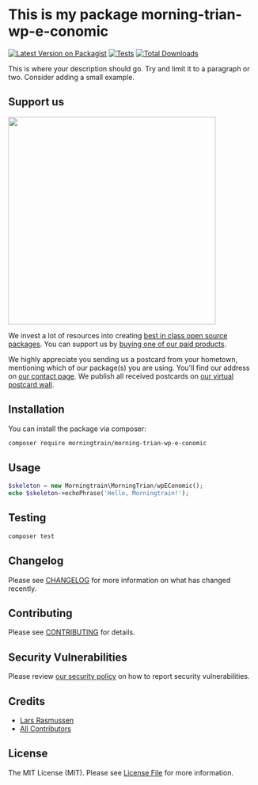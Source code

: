 # This is my package morning-trian-wp-e-conomic

[![Latest Version on Packagist](https://img.shields.io/packagist/v/morningtrain/morning-trian-wp-e-conomic.svg?style=flat-square)](https://packagist.org/packages/morningtrain/morning-trian-wp-e-conomic)
[![Tests](https://img.shields.io/github/actions/workflow/status/morningtrain/morning-trian-wp-e-conomic/run-tests.yml?branch=main&label=tests&style=flat-square)](https://github.com/morningtrain/morning-trian-wp-e-conomic/actions/workflows/run-tests.yml)
[![Total Downloads](https://img.shields.io/packagist/dt/morningtrain/morning-trian-wp-e-conomic.svg?style=flat-square)](https://packagist.org/packages/morningtrain/morning-trian-wp-e-conomic)

This is where your description should go. Try and limit it to a paragraph or two. Consider adding a small example.

## Support us

[<img src="https://github-ads.s3.eu-central-1.amazonaws.com/morning-trian/wp-e-conomic.jpg?t=1" width="419px" />](https://spatie.be/github-ad-click/morning-trian/wp-e-conomic)

We invest a lot of resources into creating [best in class open source packages](https://spatie.be/open-source). You can support us by [buying one of our paid products](https://spatie.be/open-source/support-us).

We highly appreciate you sending us a postcard from your hometown, mentioning which of our package(s) you are using. You'll find our address on [our contact page](https://spatie.be/about-us). We publish all received postcards on [our virtual postcard wall](https://spatie.be/open-source/postcards).

## Installation

You can install the package via composer:

```bash
composer require morningtrain/morning-trian-wp-e-conomic
```

## Usage

```php
$skeleton = new Morningtrain\MorningTrian/wpEConomic();
echo $skeleton->echoPhrase('Hello, Morningtrain!');
```

## Testing

```bash
composer test
```

## Changelog

Please see [CHANGELOG](CHANGELOG.md) for more information on what has changed recently.

## Contributing

Please see [CONTRIBUTING](https://github.com/spatie/.github/blob/main/CONTRIBUTING.md) for details.

## Security Vulnerabilities

Please review [our security policy](../../security/policy) on how to report security vulnerabilities.

## Credits

- [Lars Rasmussen](https://github.com/Morning-Train)
- [All Contributors](../../contributors)

## License

The MIT License (MIT). Please see [License File](LICENSE.md) for more information.
